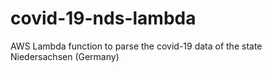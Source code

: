# covid-19-nds-lambda
AWS Lambda function to parse the covid-19 data of the state Niedersachsen (Germany)
